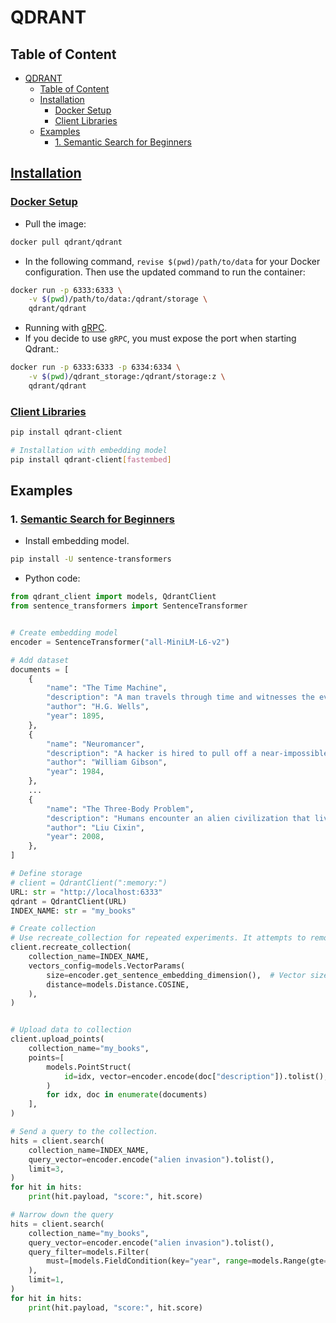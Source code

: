 # QDRANT

## Table of Content

- [QDRANT](#qdrant)
  - [Table of Content](#table-of-content)
  - [Installation](#installation)
    - [Docker Setup](#docker-setup)
    - [Client Libraries](#client-libraries)
  - [Examples](#examples)
    - [1. Semantic Search for Beginners](#1-semantic-search-for-beginners)

## [Installation](https://qdrant.tech/documentation/guides/installation/)

### [Docker Setup](https://qdrant.tech/documentation/guides/installation/#development)

- Pull the image:

```sh
docker pull qdrant/qdrant
```

- In the following command, `revise $(pwd)/path/to/data` for your Docker configuration. Then use the updated command to run the container:

```sh
docker run -p 6333:6333 \
    -v $(pwd)/path/to/data:/qdrant/storage \
    qdrant/qdrant
```

- Running with [gRPC](https://qdrant.tech/documentation/interfaces/#grpc-interface).
- If you decide to use `gRPC`, you must expose the port when starting Qdrant.:

```sh
docker run -p 6333:6333 -p 6334:6334 \
    -v $(pwd)/qdrant_storage:/qdrant/storage:z \
    qdrant/qdrant
```

### [Client Libraries](https://qdrant.tech/documentation/interfaces/#client-libraries)

```sh
pip install qdrant-client

# Installation with embedding model
pip install qdrant-client[fastembed]
```

## Examples

### 1. [Semantic Search for Beginners](https://qdrant.tech/documentation/tutorials/search-beginners/)

- Install embedding model.

```sh
pip install -U sentence-transformers
```

- Python code:

```py
from qdrant_client import models, QdrantClient
from sentence_transformers import SentenceTransformer


# Create embedding model
encoder = SentenceTransformer("all-MiniLM-L6-v2")

# Add dataset
documents = [
    {
        "name": "The Time Machine",
        "description": "A man travels through time and witnesses the evolution of humanity.",
        "author": "H.G. Wells",
        "year": 1895,
    },
    {
        "name": "Neuromancer",
        "description": "A hacker is hired to pull off a near-impossible hack and gets pulled into a web of intrigue.",
        "author": "William Gibson",
        "year": 1984,
    },
    ...
    {
        "name": "The Three-Body Problem",
        "description": "Humans encounter an alien civilization that lives in a dying system.",
        "author": "Liu Cixin",
        "year": 2008,
    },
]

# Define storage
# client = QdrantClient(":memory:")
URL: str = "http://localhost:6333"
qdrant = QdrantClient(URL)
INDEX_NAME: str = "my_books"

# Create collection
# Use recreate_collection for repeated experiments. It attempts to remove any existing collection with the same name before creating a new one.
client.recreate_collection(
    collection_name=INDEX_NAME,
    vectors_config=models.VectorParams(
        size=encoder.get_sentence_embedding_dimension(),  # Vector size is defined by used model
        distance=models.Distance.COSINE,
    ),
)


# Upload data to collection
client.upload_points(
    collection_name="my_books",
    points=[
        models.PointStruct(
            id=idx, vector=encoder.encode(doc["description"]).tolist(), payload=doc
        )
        for idx, doc in enumerate(documents)
    ],
)

# Send a query to the collection.
hits = client.search(
    collection_name=INDEX_NAME,
    query_vector=encoder.encode("alien invasion").tolist(),
    limit=3,
)
for hit in hits:
    print(hit.payload, "score:", hit.score)

# Narrow down the query
hits = client.search(
    collection_name="my_books",
    query_vector=encoder.encode("alien invasion").tolist(),
    query_filter=models.Filter(
        must=[models.FieldCondition(key="year", range=models.Range(gte=2000))]
    ),
    limit=1,
)
for hit in hits:
    print(hit.payload, "score:", hit.score)
```
